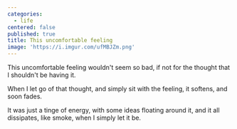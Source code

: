 ```yaml
---
categories:
  - life
centered: false
published: true
title: This uncomfortable feeling
image: 'https://i.imgur.com/ufMBJZm.png'
---
```

This uncomfortable feeling
wouldn't seem so bad,
if not for the thought
that I shouldn't be having it.

When I let go of that thought,
and simply sit with the feeling,
it softens,
and soon fades.

It was just a tinge of energy,
with some ideas floating around it,
and it all dissipates,
like smoke,
when I simply let it be.
